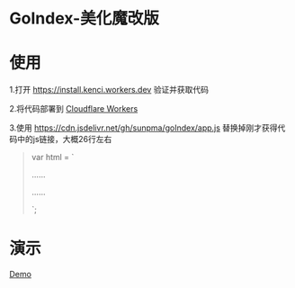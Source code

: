 # GoIndex-美化魔改版

# 使用

1.打开 https://install.kenci.workers.dev 验证并获取代码

2.将代码部署到 [Cloudflare Workers](https://www.cloudflare.com)

3.使用 https://cdn.jsdelivr.net/gh/sunpma/goIndex/app.js 替换掉刚才获得代码中的js链接，大概26行左右
> var html = `
> 
> ......
> <script src="替换"></script>
> 
> ......
> 
> `;
# 演示

[Demo](https://oss.sunpma.com)
